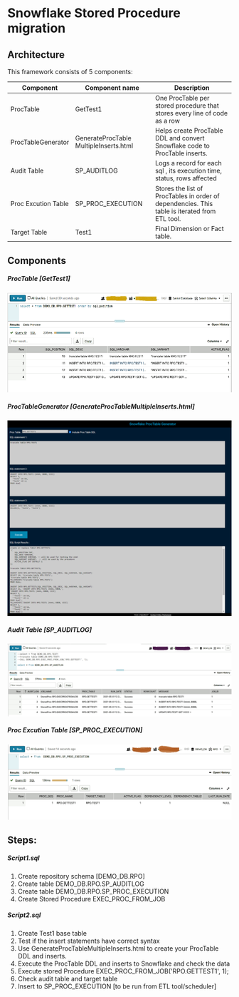 # Snowflake Stored Procedure migration
## Architecture
This framework consists of 5 components:

Component  | Component name | Description
------------- | ------------- | -------------
ProcTable  | GetTest1 | One ProcTable per stored procedure that stores every line of code as a row
ProcTableGenerator  | GenerateProcTable MultipleInserts.html | Helps create ProcTable DDL and convert Snowflake code to ProcTable inserts.
Audit Table  |SP_AUDITLOG |  Logs a record for each sql , its execution time,  status, rows affected
Proc Excution Table  |SP_PROC_EXECUTION |  Stores the list of ProcTables in order of dependencies. This table is iterated from ETL tool.
Target Table  |Test1 |  Final Dimension or Fact table.

## Components
##### ProcTable [GetTest1]
![folder](/ScreenShots/2_ProcTable_DEMO_DBRPOGETTEST1.png?raw=true)

##### ProcTableGenerator [GenerateProcTableMultipleInserts.html]
![folder](/ScreenShots/1_Snowflake_ProcTable_Generator.png?raw=true)

##### Audit Table [SP_AUDITLOG]
![folder](/ScreenShots/3_AuditTable.png?raw=true)

##### Proc Excution Table [SP_PROC_EXECUTION]
![folder](/ScreenShots/4_sp_proc-execution.png?raw=true)

## Steps:
##### Script1.sql
1. Create repository schema [DEMO_DB.RPO]
2. Create table DEMO_DB.RPO.SP_AUDITLOG
3. Create table DEMO_DB.RPO.SP_PROC_EXECUTION
4. Create Stored Procedure EXEC_PROC_FROM_JOB

##### Script2.sql
1. Create Test1 base table
2. Test if the insert statements have correct syntax
3. Use GenerateProcTableMultipleInserts.html to create your ProcTable DDL and inserts.
4. Execute the ProcTable DDL and inserts to Snowflake and check the data
5. Execute stored Procedure EXEC_PROC_FROM_JOB('RPO.GETTEST1', 1);
6. Check audit table and target table
7. Insert to SP_PROC_EXECUTION [to be run from ETL tool/scheduler]
